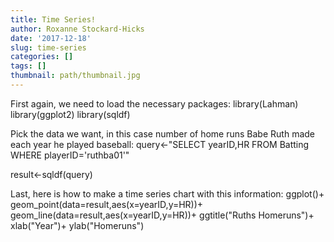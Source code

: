 ```yaml
---
title: Time Series!
author: Roxanne Stockard-Hicks
date: '2017-12-18'
slug: time-series
categories: []
tags: []
thumbnail: path/thumbnail.jpg
---
```


First again, we need to load the necessary packages:
library(Lahman)
library(ggplot2)
library(sqldf)

Pick the data we want, in this case number of home runs Babe Ruth made each year he played baseball:
 query<-"SELECT yearID,HR
 FROM Batting
 WHERE playerID='ruthba01'"

 result<-sqldf(query)
 
 Last, here is how to make a time series chart with this information:
 ggplot()+
   geom_point(data=result,aes(x=yearID,y=HR))+
   geom_line(data=result,aes(x=yearID,y=HR))+
   ggtitle("Ruths Homeruns")+
   xlab("Year")+
   ylab("Homeruns")